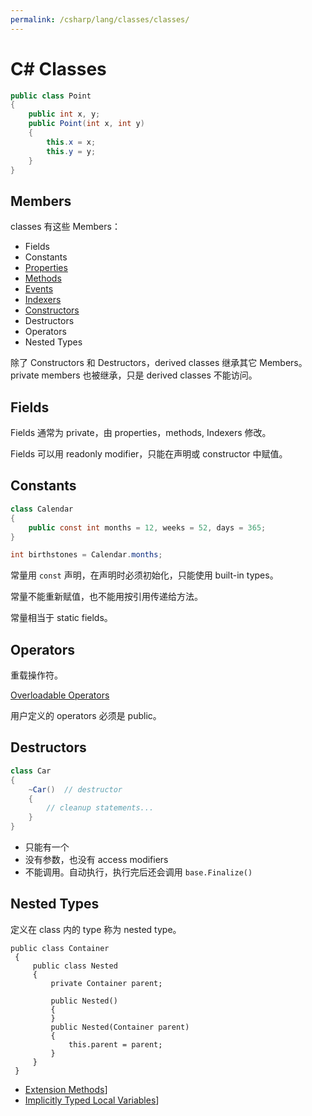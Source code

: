 ```yaml
---
permalink: /csharp/lang/classes/classes/
---
```


# C# Classes

```cs
public class Point
{
    public int x, y;
    public Point(int x, int y)
    {
        this.x = x;
        this.y = y;
    }
}
```

## Members

classes 有这些 Members：

- Fields
- Constants
- [Properties](properties.md)
- [Methods](methods.md)
- [Events](events.md)
- [Indexers](indexers.md)
- [Constructors](constructors.md)
- Destructors
- Operators
- Nested Types

除了 Constructors 和 Destructors，derived classes 继承其它 Members。private members 也被继承，只是 derived classes 不能访问。

## Fields

Fields 通常为 private，由 properties，methods, Indexers 修改。

Fields 可以用 readonly modifier，只能在声明或 constructor 中赋值。

## Constants

```cs
class Calendar
{
    public const int months = 12, weeks = 52, days = 365;
}

int birthstones = Calendar.months;
```

常量用 `const` 声明，在声明时必须初始化，只能使用 built-in types。

常量不能重新赋值，也不能用按引用传递给方法。

常量相当于 static fields。

## Operators

重载操作符。

[Overloadable Operators](https://docs.microsoft.com/en-us/dotnet/articles/csharp/programming-guide/statements-expressions-operators/overloadable-operators)

用户定义的 operators 必须是 public。

## Destructors

```cs
class Car
{
    ~Car()  // destructor
    {
        // cleanup statements...
    }
}
```

- 只能有一个
- 没有参数，也没有 access modifiers
- 不能调用。自动执行，执行完后还会调用 `base.Finalize()`

## Nested Types

定义在 class 内的 type 称为 nested type。

```
public class Container
 {
     public class Nested
     {
         private Container parent;

         public Nested()
         {
         }
         public Nested(Container parent)
         {
             this.parent = parent;
         }
     }
 }
```

- [Extension Methods](./extension-methods.md)]
- [Implicitly Typed Local Variables](./implicitly-typed-local-variables.md)]
